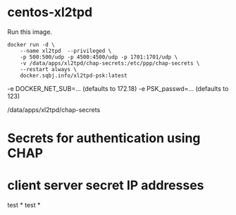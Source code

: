 # centos-xl2tpd
Run this image.
```shell
docker run -d \ 
    --name xl2tpd  --privileged \
    -p 500:500/udp -p 4500:4500/udp -p 1701:1701/udp \
    -v /data/apps/xl2tpd/chap-secrets:/etc/ppp/chap-secrets \
    --restart always \
    docker.sqbj.info/xl2tpd-psk:latest
```

-e DOCKER_NET_SUB=... (defaults to 172.18)
-e PSK_passwd=... (defaults to 123)

/data/apps/xl2tpd/chap-secrets
# Secrets for authentication using CHAP
# client	server	secret			IP addresses
test  * test *

